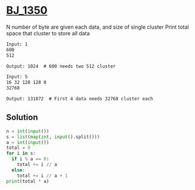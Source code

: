 # [BJ_1350](https://acmicpc.net/problem/1350)

N number of byte are given each data, and size of single cluster
Print total space that cluster to store all data

```txt
Input: 1
600
512

Output: 1024  # 600 needs two 512 cluster

Input: 5
16 32 128 128 0
32768

Output: 131072  # First 4 data needs 32768 cluster each
```

## Solution

```py
n = int(input())
s = list(map(int, input().split()))
a = int(input())
total = 0
for i in s:
  if i % a == 0:
    total += i // a
  else:
    total += i // a + 1
print(total * a)
```
